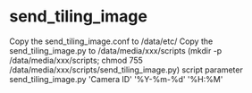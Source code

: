 # send_tiling_image

Copy the send_tiling_image.conf to /data/etc/
Copy the send_tiling_image.py to /data/media/xxx/scripts (mkdir -p /data/media/xxx/scripts; chmod 755 /data/media/xxx/scripts/send_tiling_image.py)
script parameter send_tiling_image.py 'Camera ID' '%Y-%m-%d' '%H:%M'

